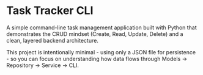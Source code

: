 # Task Tracker CLI

A simple command-line task management application built with Python that demonstrates the CRUD mindset (Create, Read, Update, Delete) and a clean, layered backend architecture.

This project is intentionally minimal - using only a JSON file for persistence - so you can focus on understanding how data flows through Models → Repository → Service → CLI.
